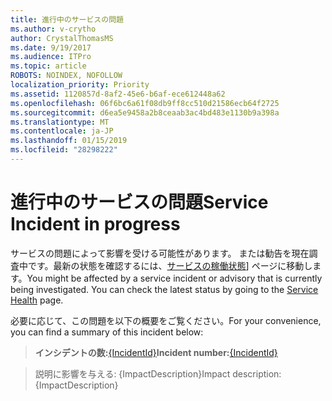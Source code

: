 ```yaml
---
title: 進行中のサービスの問題
ms.author: v-crytho
author: CrystalThomasMS
ms.date: 9/19/2017
ms.audience: ITPro
ms.topic: article
ROBOTS: NOINDEX, NOFOLLOW
localization_priority: Priority
ms.assetid: 1120857d-8af2-45e6-b6af-ece612448a62
ms.openlocfilehash: 06f6bc6a61f08db9ff8cc510d21586ecb64f2725
ms.sourcegitcommit: d6ea5e9458a2b8ceaab3ac4bd483e1130b9a398a
ms.translationtype: MT
ms.contentlocale: ja-JP
ms.lasthandoff: 01/15/2019
ms.locfileid: "28298222"
---
```

# <a name="service-incident-in-progress"></a><span data-ttu-id="7a53b-102">進行中のサービスの問題</span><span class="sxs-lookup"><span data-stu-id="7a53b-102">Service Incident in progress</span></span>

<span data-ttu-id="7a53b-p101">サービスの問題によって影響を受ける可能性があります。 または勧告を現在調査中です。最新の状態を確認するには、[サービスの稼働状態](https://support.office.com/article/https://portal.office.com/adminportal/home.aspx#/servicehealth)] ページに移動します。</span><span class="sxs-lookup"><span data-stu-id="7a53b-p101">You might be affected by a service incident or advisory that is currently being investigated. You can check the latest status by going to the [Service Health](https://support.office.com/article/https://portal.office.com/adminportal/home.aspx#/servicehealth) page.</span></span> 
  
<span data-ttu-id="7a53b-105">必要に応じて、この問題を以下の概要をご覧ください。</span><span class="sxs-lookup"><span data-stu-id="7a53b-105">For your convenience, you can find a summary of this incident below:</span></span>
  
> <span data-ttu-id="7a53b-106">**インシデントの数:**[{IncidentId}](https://support.office.com/article/https://portal.office.com/adminportal/home.aspx#/servicehealth)</span><span class="sxs-lookup"><span data-stu-id="7a53b-106">**Incident number:**[{IncidentId}](https://support.office.com/article/https://portal.office.com/adminportal/home.aspx#/servicehealth)</span></span>
    
> <span data-ttu-id="7a53b-107">説明に影響を与える: {ImpactDescription}</span><span class="sxs-lookup"><span data-stu-id="7a53b-107">Impact description: {ImpactDescription}</span></span>
    

